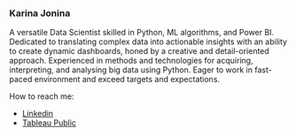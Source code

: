 ### Karina Jonina

A versatile Data Scientist skilled in Python, ML algorithms, and Power BI. Dedicated to translating complex data into actionable insights with an ability to create dynamic dashboards, honed by a creative and detail-oriented approach. Experienced in methods and technologies for acquiring, interpreting, and analysing big data using Python. Eager to work in fast-paced environment and exceed targets and expectations. 


How to reach me: 
- [Linkedin](https://www.linkedin.com/in/karinajonina)
- [Tableau Public](https://public.tableau.com/profile/karina.jonina#!/)

